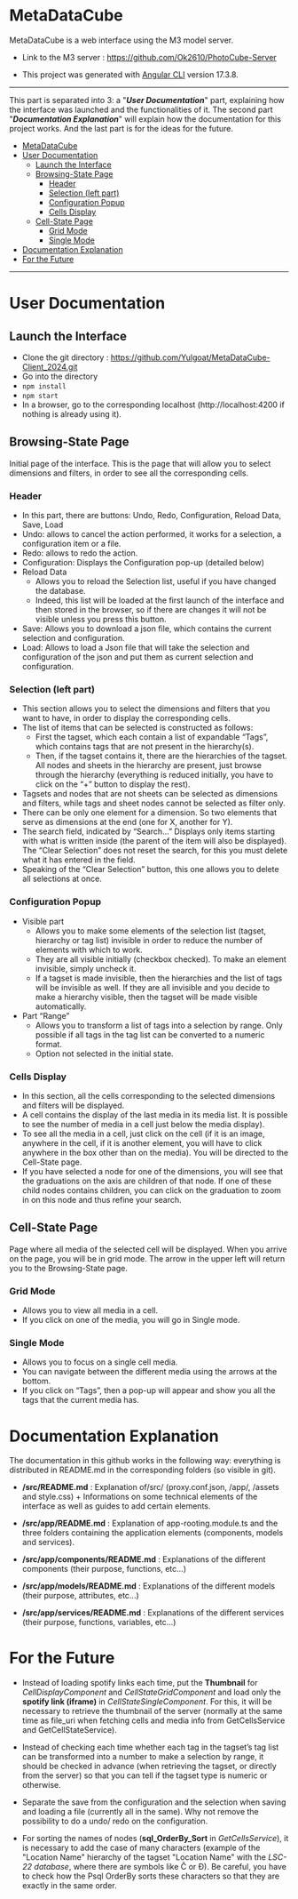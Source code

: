 # MetaDataCube

MetaDataCube is a web interface using the M3 model server. 

- Link to the M3 server :  https://github.com/Ok2610/PhotoCube-Server

- This project was generated with [Angular CLI](https://github.com/angular/angular-cli) version 17.3.8.
____

This part is separated into 3: a  "***User Documentation***" part, explaining how the interface was launched and the functionalities of it. The second part "***Documentation Explanation***" will explain how the documentation for this project works. And the last part is for the ideas for the future.

- [MetaDataCube](#metadatacube)
- [User Documentation](#user-documentation)
  - [Launch the Interface](#launch-the-interface)
  - [Browsing-State Page](#browsing-state-page)
    - [Header](#header)
    - [Selection (left part)](#selection-left-part)
    - [Configuration Popup](#configuration-popup)
    - [Cells Display](#cells-display)
  - [Cell-State Page](#cell-state-page)
    - [Grid Mode](#grid-mode)
    - [Single Mode](#single-mode)
- [Documentation Explanation](#documentation-explanation)
- [For the Future](#for-the-future)

----
# User Documentation
## Launch the Interface
- Clone the git directory : https://github.com/Yulgoat/MetaDataCube-Client_2024.git
- Go into the directory 
- `npm install`
- `npm start`
- In a browser, go to the corresponding localhost (http://localhost:4200 if nothing is already using it).

## Browsing-State Page
Initial page of the interface. This is the page that will allow you to select dimensions and filters, in order to see all the corresponding cells.

### Header
- In this part, there are buttons: Undo, Redo, Configuration, Reload Data, Save, Load
- Undo: allows to cancel the action performed, it works for a selection, a configuration item or a file.
- Redo: allows to redo the action.
- Configuration: Displays the Configuration pop-up (detailed below)
- Reload Data 
	- Allows you to reload the Selection list, useful if you have changed the database.
	- Indeed, this list will be loaded at the first launch of the interface and then stored in the browser, so if there are changes it will not be visible unless you press this button.
- Save: Allows you to download a json file, which contains the current selection and configuration.
- Load:  Allows to load a Json file that will take the selection and configuration of the json and put them as current selection and configuration.

### Selection (left part)
- This section allows you to select the dimensions and filters that you want to have, in order to display the corresponding cells.
- The list of items that can be selected is constructed as follows: 
	- First the tagset, which each contain a list of expandable “Tags”, which contains tags that are not present in the hierarchy(s).
	- Then, if the tagset contains it, there are the hierarchies of the tagset. All nodes and sheets in the hierarchy are present, just browse through the hierarchy (everything is reduced initially, you have to click on the “+” button to display the rest).
- Tagsets and nodes that are not sheets can be selected as dimensions and filters, while tags and sheet nodes cannot be selected as filter only.
- There can be only one element for a dimension. So two elements that serve as dimensions at the end (one for X, another for Y).
- The search field, indicated by “Search...” Displays only items starting with what is written inside (the parent of the item will also be displayed). The “Clear Selection” does not reset the search, for this you must delete what it has entered in the field.
- Speaking of the “Clear Selection” button, this one allows you to delete all selections at once.

### Configuration Popup
- Visible part	
	- Allows you to make some elements of the selection list (tagset, hierarchy or tag list) invisible in order to reduce the number of elements with which to work.
	- They are all visible initially (checkbox checked). To make an element invisible, simply uncheck it.
	- If a tagset is made invisible, then the hierarchies and the list of tags will be invisible as well. If they are all invisible and you decide to make a hierarchy visible, then the tagset will be made visible automatically.
- Part “Range”
	- Allows you to transform a list of tags into a selection by range. Only possible if all tags in the tag list can be converted to a numeric format.
	- Option not selected in the initial state.

### Cells Display 
- In this section, all the cells corresponding to the selected dimensions and filters will be displayed.
- A cell contains the display of the last media in its media list. It is possible to see the number of media in a cell just below the media display).
- To see all the media in a cell, just click on the cell (if it is an image, anywhere in the cell, if it is another element, you will have to click anywhere in the box other than on the media). You will be directed to the Cell-State page.
- If you have selected a node for one of the dimensions, you will see that the graduations on the axis are children of that node. If one of these child nodes contains children, you can click on the graduation to zoom in on this node and thus refine your search.

## Cell-State Page
Page where all media of the selected cell will be displayed. When you arrive on the page, you will be in grid mode. The arrow in the upper left will return you to the Browsing-State page.

### Grid Mode
- Allows you to view all media in a cell.
- If you click on one of the media, you will go in Single mode.

### Single Mode
- Allows you to focus on a single cell media.
- You can navigate between the different media using the arrows at the bottom.
- If you click on “Tags”, then a pop-up will appear and show you all the tags that the current media has.

# Documentation Explanation
The documentation in this github works in the following way: everything is distributed in README.md in the corresponding folders (so visible in git).

- **/src/README.md** : Explanation of/src/ (proxy.conf.json, /app/, /assets and style.css) + Informations on some technical elements of the interface as well as guides to add certain elements.

- **/src/app/README.md** : Explanation of app-rooting.module.ts and the three folders containing the application elements (components, models and services).

- **/src/app/components/README.md** : Explanations of the different components (their purpose, functions, etc...)

- **/src/app/models/README.md** : Explanations of the different models (their purpose, attributes, etc...)

- **/src/app/services/README.md** : Explanations of the different services (their purpose, functions, variables, etc...)


# For the Future

- Instead of loading spotify links each time, put the **Thumbnail** for *CellDisplayComponent* and *CellStateGridComponent* and load only the **spotify link (iframe)** in *CellStateSingleComponent*. For this, it will be necessary to retrieve the thumbnail of the server (normally at the same time as file_uri when fetching cells and media info from GetCellsService and GetCellStateService).

- Instead of checking each time whether each tag in the tagset’s tag list can be transformed into a number to make a selection by range, it should be checked in advance (when retrieving the tagset, or directly from the server) so that you can tell if the tagset type is numeric or otherwise. 

- Separate the save from the configuration and the selection when saving and loading a file (currently all in the same). Why not remove the possibility to do a undo/ redo on the configuration.

- For sorting the names of nodes (**sql_OrderBy_Sort** in *GetCellsService*), it is necessary to add the case of many characters (example of the "Location Name" hierarchy of the tagset "Location Name" with the *LSC-22 database*, where there are symbols like Č or Đ). Be careful, you have to check how the Psql OrderBy sorts these characters so that they are exactly in the same order.